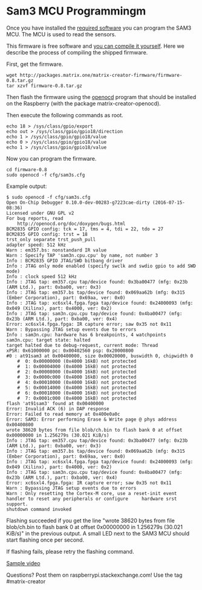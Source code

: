 # Sam3 MCU Programmingm

Once you have installed the [required software](matrix-creator-quickstart) you can program the SAM3 MCU. The MCU is used to read the sensors.

This firmware is free software and [you can compile it yourself](compile-sam3-free-firmware). Here we describe the process of compiling the shipped firmware.

First, get the firmware.

    wget http://packages.matrix.one/matrix-creator-firmware/firmware-0.8.tar.gz
    tar xzvf firmware-0.8.tar.gz

Then flash the firmware using the [openocd](https://github.com/matrix-io/matrix-creator-openocd) program that should be installed on the Raspberry (with the package matrix-creator-openocd).

Then execute the following commands as root.

    echo 18 > /sys/class/gpio/export
    echo out > /sys/class/gpio/gpio18/direction
    echo 1 > /sys/class/gpio/gpio18/value
    echo 0 > /sys/class/gpio/gpio18/value
    echo 1 > /sys/class/gpio/gpio18/value

Now you can program the firmware.

    cd firmware-0.8
    sudo openocd -f cfg/sam3s.cfg

Example output:

    $ sudo openocd -f cfg/sam3s.cfg
    Open On-Chip Debugger 0.10.0-dev-00283-g7223cae-dirty (2016-07-15-08:36)
    Licensed under GNU GPL v2
    For bug reports, read
	    http://openocd.org/doc/doxygen/bugs.html
    BCM2835 GPIO config: tck = 17, tms = 4, tdi = 22, tdo = 27
    BCM2835 GPIO config: trst = 18
    trst_only separate trst_push_pull
    adapter speed: 512 kHz
    Warn : em357.bs: nonstandard IR value
    Warn : Specify TAP 'sam3n.cpu.cpu' by name, not number 3
    Info : BCM2835 GPIO JTAG/SWD bitbang driver
    Info : JTAG only mode enabled (specify swclk and swdio gpio to add SWD mode)
    Info : clock speed 512 kHz
    Info : JTAG tap: em357.cpu tap/device found: 0x3ba00477 (mfg: 0x23b (ARM Ltd.), part: 0xba00, ver: 0x3)
    Info : JTAG tap: em357.bs tap/device found: 0x069aa62b (mfg: 0x315 (Ember Corporation), part: 0x69aa, ver: 0x0)
    Info : JTAG tap: xc6sxl4.fpga.fpga tap/device found: 0x24000093 (mfg: 0x049 (Xilinx), part: 0x4000, ver: 0x2)
    Info : JTAG tap: sam3n.cpu.cpu tap/device found: 0x4ba00477 (mfg: 0x23b (ARM Ltd.), part: 0xba00, ver: 0x4)
    Error: xc6sxl4.fpga.fpga: IR capture error; saw 0x35 not 0x11
    Warn : Bypassing JTAG setup events due to errors
    Info : sam3n.cpu: hardware has 6 breakpoints, 4 watchpoints
    sam3n.cpu: target state: halted
    target halted due to debug-request, current mode: Thread
    xPSR: 0x61000000 pc: 0x00402560 psp: 0x20000800
    #0 : at91sam3 at 0x00400000, size 0x00020000, buswidth 0, chipwidth 0
    	#  0: 0x00000000 (0x4000 16kB) not protected
    	#  1: 0x00004000 (0x4000 16kB) not protected
    	#  2: 0x00008000 (0x4000 16kB) not protected
    	#  3: 0x0000c000 (0x4000 16kB) not protected
    	#  4: 0x00010000 (0x4000 16kB) not protected
    	#  5: 0x00014000 (0x4000 16kB) not protected
    	#  6: 0x00018000 (0x4000 16kB) not protected
    	#  7: 0x0001c000 (0x4000 16kB) not protected
    flash 'at91sam3' found at 0x00400000
    Error: Invalid ACK (6) in DAP response
    Error: Failed to read memory at 0x400e0a0c
    Error: SAM3: Error performing Erase & Write page @ phys address 0x00400800
    wrote 38620 bytes from file blob/ch.bin to flash bank 0 at offset 0x00000000 in 1.256279s (30.021 KiB/s)
    Info : JTAG tap: em357.cpu tap/device found: 0x3ba00477 (mfg: 0x23b (ARM Ltd.), part: 0xba00, ver: 0x3)
    Info : JTAG tap: em357.bs tap/device found: 0x069aa62b (mfg: 0x315 (Ember Corporation), part: 0x69aa, ver: 0x0)
    Info : JTAG tap: xc6sxl4.fpga.fpga tap/device found: 0x24000093 (mfg: 0x049 (Xilinx), part: 0x4000, ver: 0x2)
    Info : JTAG tap: sam3n.cpu.cpu tap/device found: 0x4ba00477 (mfg: 0x23b (ARM Ltd.), part: 0xba00, ver: 0x4)
    Error: xc6sxl4.fpga.fpga: IR capture error; saw 0x35 not 0x11
    Warn : Bypassing JTAG setup events due to errors
    Warn : Only resetting the Cortex-M core, use a reset-init event handler to reset any peripherals or configure     hardware srst support.
    shutdown command invoked

Flashing succeeded if you get the line "wrote 38620 bytes from file blob/ch.bin to flash bank 0 at offset 0x00000000 in 1.256279s (30.021 KiB/s)" in the previous output. A small LED next to the SAM3 MCU should start flashing once per second.

If flashing fails, please retry the flashing command.

[Sample video](https://www.youtube.com/watch?v=K4TU3eBAOns)

Questions? Post them on raspberrypi.stackexchange.com! Use the tag #matrix-creator
